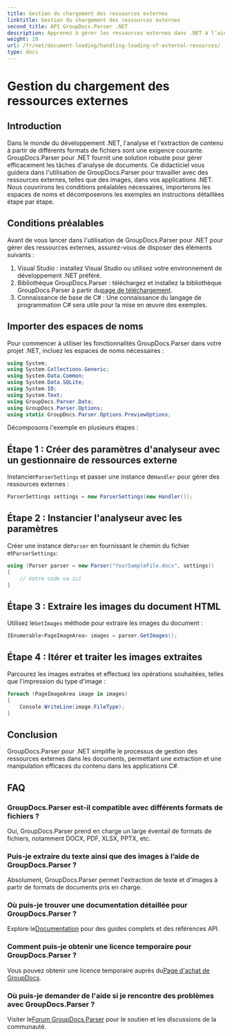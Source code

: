 ```yaml
---
title: Gestion du chargement des ressources externes
linktitle: Gestion du chargement des ressources externes
second_title: API GroupDocs.Parser .NET
description: Apprenez à gérer les ressources externes dans .NET à l’aide de GroupDocs.Parser pour une analyse et une extraction efficaces des documents.
weight: 10
url: /fr/net/document-loading/handling-loading-of-external-resources/
type: docs
---
```

# Gestion du chargement des ressources externes

## Introduction
Dans le monde du développement .NET, l'analyse et l'extraction de contenu à partir de différents formats de fichiers sont une exigence courante. GroupDocs.Parser pour .NET fournit une solution robuste pour gérer efficacement les tâches d'analyse de documents. Ce didacticiel vous guidera dans l'utilisation de GroupDocs.Parser pour travailler avec des ressources externes, telles que des images, dans vos applications .NET. Nous couvrirons les conditions préalables nécessaires, importerons les espaces de noms et décomposerons les exemples en instructions détaillées étape par étape.
## Conditions préalables
Avant de vous lancer dans l'utilisation de GroupDocs.Parser pour .NET pour gérer des ressources externes, assurez-vous de disposer des éléments suivants :
1. Visual Studio : installez Visual Studio ou utilisez votre environnement de développement .NET préféré.
2. Bibliothèque GroupDocs.Parser : téléchargez et installez la bibliothèque GroupDocs.Parser à partir du[page de téléchargement](https://releases.groupdocs.com/parser/net/).
3. Connaissance de base de C# : Une connaissance du langage de programmation C# sera utile pour la mise en œuvre des exemples.

## Importer des espaces de noms
Pour commencer à utiliser les fonctionnalités GroupDocs.Parser dans votre projet .NET, incluez les espaces de noms nécessaires :
```csharp
using System;
using System.Collections.Generic;
using System.Data.Common;
using System.Data.SQLite;
using System.IO;
using System.Text;
using GroupDocs.Parser.Data;
using GroupDocs.Parser.Options;
using static GroupDocs.Parser.Options.PreviewOptions;
```

Décomposons l'exemple en plusieurs étapes :
## Étape 1 : Créer des paramètres d'analyseur avec un gestionnaire de ressources externe
 Instancier`ParserSettings` et passer une instance de`Handler` pour gérer des ressources externes :
```csharp
ParserSettings settings = new ParserSettings(new Handler());
```
## Étape 2 : Instancier l'analyseur avec les paramètres
 Créer une instance de`Parser` en fournissant le chemin du fichier et`ParserSettings`:
```csharp
using (Parser parser = new Parser("YourSampleFile.docx", settings))
{
    // Votre code va ici
}
```
## Étape 3 : Extraire les images du document HTML
 Utilisez le`GetImages` méthode pour extraire les images du document :
```csharp
IEnumerable<PageImageArea> images = parser.GetImages();
```
## Étape 4 : Itérer et traiter les images extraites
Parcourez les images extraites et effectuez les opérations souhaitées, telles que l'impression du type d'image :
```csharp
foreach (PageImageArea image in images)
{
    Console.WriteLine(image.FileType);
}
```

## Conclusion
GroupDocs.Parser pour .NET simplifie le processus de gestion des ressources externes dans les documents, permettant une extraction et une manipulation efficaces du contenu dans les applications C#.

## FAQ
### GroupDocs.Parser est-il compatible avec différents formats de fichiers ?
Oui, GroupDocs.Parser prend en charge un large éventail de formats de fichiers, notamment DOCX, PDF, XLSX, PPTX, etc.
### Puis-je extraire du texte ainsi que des images à l’aide de GroupDocs.Parser ?
Absolument, GroupDocs.Parser permet l'extraction de texte et d'images à partir de formats de documents pris en charge.
### Où puis-je trouver une documentation détaillée pour GroupDocs.Parser ?
 Explore le[Documentation](https://tutorials.groupdocs.com/parser/net/) pour des guides complets et des références API.
### Comment puis-je obtenir une licence temporaire pour GroupDocs.Parser ?
 Vous pouvez obtenir une licence temporaire auprès du[Page d'achat de GroupDocs](https://purchase.groupdocs.com/temporary-license/).
### Où puis-je demander de l'aide si je rencontre des problèmes avec GroupDocs.Parser ?
 Visiter le[Forum GroupDocs.Parser](https://forum.groupdocs.com/c/parser/17) pour le soutien et les discussions de la communauté.